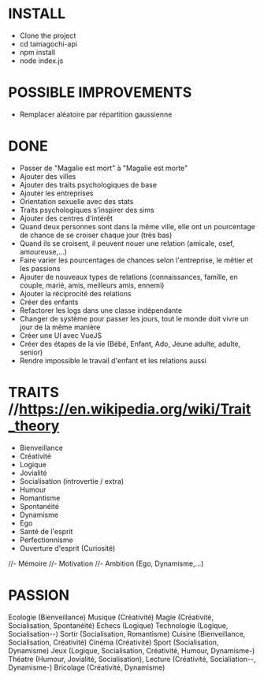 # INSTALL

 - Clone the project
 - cd tamagochi-api
 - npm install
 - node index.js  

# POSSIBLE IMPROVEMENTS

- Remplacer aléatoire par répartition gaussienne

# DONE

- Passer de "Magalie est mort" à "Magalie est morte"
- Ajouter des villes
- Ajouter des traits psychologiques de base
- Ajouter les entreprises
- Orientation sexuelle avec des stats
- Traits psychologiques s'inspirer des sims
- Ajouter des centres d'intérêt
- Quand deux personnes sont dans la même ville, elle ont un pourcentage de chance de se croiser chaque jour (très bas)
- Quand ils se croisent, il peuvent nouer une relation (amicale, osef, amoureuse,...)
- Faire varier les pourcentages de chances selon l'entreprise, le mêtier et les passions
- Ajouter de nouveaux types de relations (connaissances, famille, en couple, marié, amis, meilleurs amis, ennemi)
- Ajouter la réciprocité des relations
- Créer des enfants
- Refactorer les logs dans une classe indépendante
- Changer de système pour passer les jours, tout le monde doit vivre un jour de la même manière
- Créer une UI avec VueJS
- Créer des étapes de la vie (Bébé, Enfant, Ado, Jeune adulte, adulte, senior)
- Rendre impossible le travail d'enfant et les relations aussi

# TRAITS //https://en.wikipedia.org/wiki/Trait_theory

- Bienveillance
- Créativité
- Logique
- Jovialité
- Socialisation (introvertie / extra)
- Humour
- Romantisme
- Spontanéité
- Dynamisme
- Ego
- Santé de l'esprit
- Perfectionnisme
- Ouverture d'esprit (Curiosité)

//- Mémoire
//- Motivation
//- Ambition (Ego, Dynamisme,...)

# PASSION

Ecologie (Bienveillance)
Musique (Créativité)
Magie (Créativité, Socialisation, Spontanéité)
Echecs (Logique)
Technologie (Logique, Socialisation--)
Sortir (Socialisation, Romantisme)
Cuisine (Bienveillance, Socialisation, Créativité)
Cinéma (Créativité)
Sport (Socialisation, Dynamisme)
Jeux (Logique, Socialisation, Créativité, Humour, Dynamisme-)
Théatre (Humour, Jovialité, Socialisation),
Lecture (Créativité, Socialiation--, Dynamisme-)
Bricolage (Créativité, Dynamisme)
